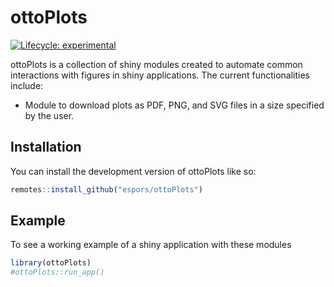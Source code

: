 
<!-- README.md is generated from README.Rmd. Please edit that file -->

# ottoPlots

<!-- badges: start -->

[![Lifecycle:
experimental](https://img.shields.io/badge/lifecycle-experimental-orange.svg)](https://lifecycle.r-lib.org/articles/stages.html#experimental)
<!-- badges: end -->

ottoPlots is a collection of shiny modules created to automate common
interactions with figures in shiny applications. The current
functionalities include:

-   Module to download plots as PDF, PNG, and SVG files in a size
    specified by the user.

## Installation

You can install the development version of ottoPlots like so:

``` r
remotes::install_github("espors/ottoPlots")
```

## Example

To see a working example of a shiny application with these modules

``` r
library(ottoPlots)
#ottoPlots::run_app()
```
